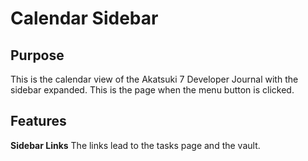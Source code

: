 # Calendar Sidebar

## Purpose
This is the calendar view of the Akatsuki 7 Developer Journal with the sidebar expanded. This is the page when the menu button is clicked.

## Features
**Sidebar Links** 
The links lead to the tasks page and the vault.